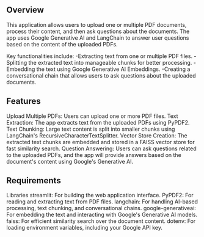 ## Overview
This application allows users to upload one or multiple PDF documents, process their content, and then ask questions about the documents. The app uses Google Generative AI and LangChain to answer user questions based on the content of the uploaded PDFs.

Key functionalities include:
-Extracting text from one or multiple PDF files.
-Splitting the extracted text into manageable chunks for better processing.
-Embedding the text using Google Generative AI Embeddings.
-Creating a conversational chain that allows users to ask questions about the uploaded documents.

## Features
Upload Multiple PDFs: Users can upload one or more PDF files.
Text Extraction: The app extracts text from the uploaded PDFs using PyPDF2.
Text Chunking: Large text content is split into smaller chunks using LangChain's RecursiveCharacterTextSplitter.
Vector Store Creation: The extracted text chunks are embedded and stored in a FAISS vector store for fast similarity search.
Question Answering: Users can ask questions related to the uploaded PDFs, and the app will provide answers based on the document's content using Google's Generative AI.

## Requirements
Libraries
streamlit: For building the web application interface.
PyPDF2: For reading and extracting text from PDF files.
langchain: For handling AI-based processing, text chunking, and conversational chains.
google-generativeai: For embedding the text and interacting with Google's Generative AI models.
faiss: For efficient similarity search over the document content.
dotenv: For loading environment variables, including your Google API key.
